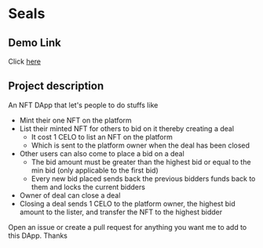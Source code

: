 # Seals

## Demo Link
Click [here](https://evangelistsb.github.io/Celo-NFT-Project/)

## Project description
An NFT DApp that let's people to do stuffs like 
- Mint their one NFT on the platform
- List their minted NFT for others to bid on it thereby creating a deal
  - It cost 1 CELO to list an NFT on the platform
  - Which is sent to the platform owner when the deal has been closed
- Other users can also come to place a bid on a deal
  - The bid amount must be greater than the highest bid or equal to the min bid (only applicable to the first bid)
  - Every new bid placed sends back the previous bidders funds back to them and locks the current bidders
 - Owner of deal can close a deal
  - Closing a deal sends 1 CELO to the platform owner, the highest bid amount to the lister, and transfer the NFT to the highest bidder
  
Open an issue or create a pull request for anything you want me to add to this DApp. 
Thanks
